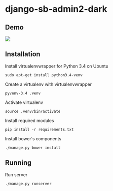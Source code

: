 # django-sb-admin2-dark

## Demo
![](https://raw.githubusercontent.com/patriz/django-sb-admin2-dark/master/screenshot.png) 

## Installation

Install virtualenvwrapper for Python 3.4 on Ubuntu

	sudo apt-get install python3.4-venv

Create a virtualenv with virtualenvwrapper

	pyvenv-3.4 .venv

Activate virtualenv

	source .venv/bin/activate

Install required modules

	pip install -r requirements.txt

Install bower's components
	
	./manage.py bower install

## Running

Run server

	./manage.py runserver


